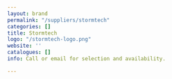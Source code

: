 ```yaml
---
layout: brand
permalink: "/suppliers/stormtech"
categories: []
title: Stormtech
logo: "/stormtech-logo.png"
website: ''
catalogues: []
info: Call or email for selection and availability.

---
```

